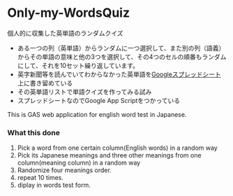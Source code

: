 # Only-my-WordsQuiz
個人的に収集した英単語のランダムクイズ
- ある一つの列（英単語）からランダムに一つ選択して、また別の列（語義）からその単語の意味と他の3つを選択して、その4つのセルの順番もランダムにして、それを10セット繰り返しています。
- 英字新聞等を読んでいてわからなかった英単語を[Googleスプレッドシート](https://docs.google.com/spreadsheets/d/1AaYm0uiPhyt4wM6tr1-RzLriFuQFImUVaSwnr0lx7Yg/edit?usp=sharing)上に書き留めている
- その英単語リストで単語クイズを作ってみる試み
- スプレッドシートなのでGoogle App Scriptをつかっている

This is GAS web application for english word test in Japanese.
### What this done 
1. Pick a word from one certain column(English words) in a random way
2. Pick its Japanese meanings and three other meanings from one column(meaning column) in a random way 
3. Randomize four meanings order.
4. repeat 10 times.
5. diplay in words test form.
